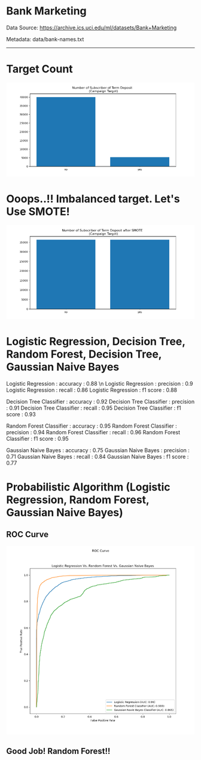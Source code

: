 # Bank Marketing

Data Source: https://archive.ics.uci.edu/ml/datasets/Bank+Marketing

Metadata: data/bank-names.txt

---

# Target Count
![Imbalanced target!](/figure/number_of_by_y.png)

# Ooops..!! Imbalanced target. Let's Use SMOTE!
![Balanced Target!](/figure/number_of_by_y_after_SMOTE.png)

# Logistic Regression, Decision Tree, Random Forest, Decision Tree, Gaussian Naive Bayes

Logistic Regression : accuracy : 0.88 \n
Logistic Regression : precision : 0.9
Logistic Regression : recall : 0.86
Logistic Regression : f1 score : 0.88

Decision Tree Classifier : accuracy : 0.92
Decision Tree Classifier : precision : 0.91
Decision Tree Classifier : recall : 0.95
Decision Tree Classifier : f1 score : 0.93

Random Forest Classifier : accuracy : 0.95
Random Forest Classifier : precision : 0.94
Random Forest Classifier : recall : 0.96
Random Forest Classifier : f1 score : 0.95

Gaussian Naive Bayes : accuracy : 0.75
Gaussian Naive Bayes : precision : 0.71
Gaussian Naive Bayes : recall : 0.84
Gaussian Naive Bayes : f1 score : 0.77



# Probabilistic Algorithm (Logistic Regression, Random Forest, Gaussian Naive Bayes)

## ROC Curve

![ROC!](/figure/ROC_AUC_Score.png)


## Good Job! Random Forest!!